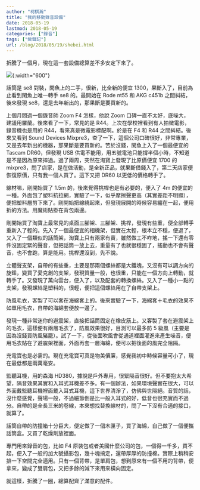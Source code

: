 ```yaml
---
author: "柯棋瀚"
title: "我的移動錄音設備"
date: 2018-05-19
lastmod: 2018-05-19
categories: ["錄音"]
tags: ["斂聲記"]
url: /blog/2018/05/19/shebei.html
---
```

<!--more-->

折騰了一個月，現在這一套設備總算差不多安定下來了。

![](https://www.superbed.cn/pic/5be2e8c79dc6d6b928f1a2c7){:width="600"}

話筒是 se8 對裝，閑魚上的二手，很新，比全新的便宜 1300，果斷入了，目前為止看到閑魚上唯一轉手 se8 的。最開始在 Rode nt55 和 AKG c451b 之間糾結，後來發現 se8，還是去年新出的，那果斷是要買新的。

上個月問過一個錄音師 Zoom F4 怎樣，他說 Zoom 口碑一直不太好，底噪大，建議用羅蘭。後來看了一下，常見的是 R44。上次在學校裡看到有人拍微電影，錄音機也是用的 R44，看來真是微電影標配啊。於是在 F4 和 R44 之間糾結。後來又看到 Sound Devices Mixpre3，查了一下，這個公司口碑很好，非常專業，又是去年新出的機器，那果斷是要買新的。苦於沒錢，閑魚上入了一個最便宜的 Tascam DR60，但發現 USB 供電不能用，用五號電池只能撐半個小時，不知道是不是因為原來摔過。過了兩周，突然在淘寶上發現了比原價便宜 1700 的 mixpre3，問了店家，是在做活動，是全新正品，就果斷借錢入了，第二天店家便恢復原價，只有我一個人買了。這下又把 DR60 以更低的價格轉手了。

線材嘛，剛開始買了 1.5m 的，後來覺得挑桿也是有必要的，便入了 4m 的便宜的一種。外面包了塑料抗拉網，實驗了一下，似乎摩擦聲更高（其實差距不明顯），便把塑料層剪下來了。剛開始把線繞起來，但發現展開的時候容易纏在一起，便用折的方法。用魔術貼掛在背包兩邊。

剛開始買了淘寶上最常見的桌面三腳架、三腳架、挑桿，發現有些重，便全部轉手重新入了輕的。先入了一個最便宜的相機架，但實在太輕，根本立不穩，便退了，又入了一個類似的話筒架，淘寶上只有兩家有賣，雖然做工不咋地，搖一下還有零件沒固定緊的聲音，但把話筒一放上去，重量有了也就很穩固了，搖動也不會有聲音，也不會跑，算是能用。挑桿還沒到，先不說。

立體聲支架，自帶的有些重，主要是那兩個螺絲都是大鐵塊，又沒有可以調方向的旋鈕，變買了愛克創的支架，發現質量一般，也很重，只能在一個方向上轉動，就轉手了。又發現了萬向雲台，便入了，以及配套的轉換螺絲。又入了一種小一點的支架，發現螺絲是塑料的，很輕，便把這個螺絲用在了自帶支架上。

防風毛衣，客製了可以套在海綿套上的。後來實驗了一下，海綿套＋毛衣的效果不如單用毛衣，自帶的海綿套便放一邊了。

發現一種非常迷你的避震架，直接把話筒固定在橡皮筋上。又客製了套在避震架上的毛衣，這樣便有兩層毛衣了，防風效果很好，目測可以最多防 5 級風（主要是因為沒錢買防風豬籠）。試了一下，從後面吹風會從通道裡面灌進來產生噪音，便用毛衣貼在了避震架裡面，外面再套一層海綿，便可以把後面的風完全阻隔。

充電寶也是必需的。現在充電寶可真是物美價廉，感覺我初中時候容量可小了，現在最低都是兩萬毫安。

監聽耳機，用的森海 HD380，據說是戶外專用，很緊隔音很好。但不要抱太大希望，隔音效果其實和入耳式耳機差不多。有一個辦法，如果環境聲實在很大，可以外面戴監聽耳機裡面戴入耳式耳機，這下世界清淨了，仿佛與世隔絕。音質的話，沒什麼感覺，聲場一般，不過細節倒是比一般入耳式的好，低音也很充實而不過分。自帶的是全長三米的卷線，本來想找替換線材的，問了一下沒有合適的接口，就算了。

話筒自帶的防撞箱十分巨大，便定做了一個木匣子，買了海綿，自己做了一個便攜話筒盒。又買了乾燥劑放裡面。

專門用來錄音的包，比如 F4 原裝包或者美國什麼公司的包，一個得一千多，買不起，便入了一般的加大號攝影包，幾十塊搞定，還帶厚厚的防撞棉。實際上稍稍安排一下空間完全適用。只有一個背帶，是單肩包，想到原來有一個不用的背帶，便拿來，變成了雙肩包，又把多餘的減下來用來橫向固定。

就這樣，折騰了一圈，總算配齊了滿意的配件。
